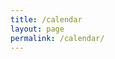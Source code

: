 ```yaml
---
title: /calendar
layout: page
permalink: /calendar/
---
```


<!-- Calendly inline widget begin -->
<div class="calendly-inline-widget" data-url="https://calendly.com/inkcartrich/30min?hide_gdpr_banner=1" style="min-width:320px;height:700px;"></div>
<script type="text/javascript" src="https://assets.calendly.com/assets/external/widget.js" async></script>
<!-- Calendly inline widget end -->